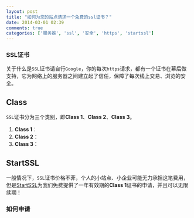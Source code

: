 ```yaml
---
layout: post
title: "如何为您的站点请求一个免费的ssl证书？"
date: 2014-03-01 02:39
comments: true
categories: ['服务器', 'ssl', '安全', 'https', 'startssl']
---
```


### SSL证书

关于什么是`SSL`证书请自行`Google`，你的每次`https`请求，都有一个证书在幕后做支持，它为网络上的服务器之间建立起了信任，保障了每次线上交易、浏览的安全。

## Class

`SSL`证书分为三个类别，即**Class 1**、**Class 2**、**Class 3**。

1. **Class 1**：
2. **Class 2**：
3. **Class 3**：

## StartSSL

一般情况下，`SSL`证书价格不菲，个人的小站点、小企业可能无力承担这笔费用<!--more-->，但是[StartSSL](https://startssl.com)为我们免费提供了一年有效期的**Class 1**证书的申请，并且可以无限续期！

### 如何申请

